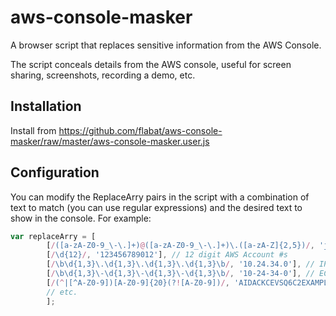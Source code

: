 # aws-console-masker

A browser script that replaces sensitive information from the AWS Console.

The script conceals details from the AWS console, useful for screen sharing, screenshots, recording a demo, etc.

## Installation

Install from https://github.com/flabat/aws-console-masker/raw/master/aws-console-masker.user.js

## Configuration

You can modify the ReplaceArry pairs in the script with a combination of text to match (you can use regular expressions) and the desired text to show in the console. For example:

```js
var replaceArry = [
        [/([a-zA-Z0-9_\-\.]+)@([a-zA-Z0-9_\-\.]+)\.([a-zA-Z]{2,5})/, 'johndoe@example.com'], // email address
        [/\d{12}/, '123456789012'], // 12 digit AWS Account #s
        [/\b\d{1,3}\.\d{1,3}\.\d{1,3}\.\d{1,3}\b/, '10.24.34.0'], // IP Addresses
        [/\b\d{1,3}\-\d{1,3}\-\d{1,3}\-\d{1,3}\b/, '10-24-34-0'], // EC2 DNS CNAME IPs
        [/(^|[^A-Z0-9])[A-Z0-9]{20}(?![A-Z0-9])/, 'AIDACKCEVSQ6C2EXAMPLE'], // IAM Access Key ID
        // etc.
        ];
 ```

